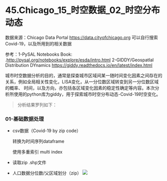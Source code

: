 # 45.Chicago_15_时空数据_02_时空分布动态
数据来源：Chicago Data Portal https://data.cityofchicago.org 可以自行搜索Covid-19，以及所用到的相关数据

参考：1-PySAL Notebooks Book: .http://pysal.org/notebooks/explore/esda/intro.html 
2-GIDDY/GeospatIal Distribution DYnamics https://giddy.readthedocs.io/en/latest/index.html

城市时空数据分析的目的，通常是探查城市区域间某一随时间变化因素之间存在的关系，例如全局相关性变化，LISA变化，从一分位数区域转变到另一分位数区域的概率、
时间，以及方向，亦包括各区域变化因素的稳定性确定等内容。本次分析所使用的python库为giddy，用于探索城市时空分布动态-Covid-19时空变化。

> 分析结果罗列如下：

### 01-基础数据处理
* csv数据（Covid-19 by zip code）

  转换为时间序列dataframe

  使用多重索引 multi index

* 读取zip .shp文件
* 人口数据分位数/父区域划分（zip）
![](https://github.com/richieBao/python-urbanPlanning/blob/master/images/45_01.jpg)
